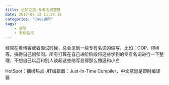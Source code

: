 ```yaml
---
title: 进阶之旅-专有名词整理
date: 2017-09-12 11:28:15
categories: "Java进阶"
tags:
	- 进阶
	- 专有名词
---
```


经常在看博客或者面试时候，总会见到一些专有名词的缩写，比如：OOP、RMI等。搞得自己很郁闷。所有打算在自己进阶阶段将这些学到的专有名词进行一下整理，不想自己以后和别人谈起这些缩写显得那么懵逼和小白

<!-- more -->
HotSpot：捆绑热点
JIT编辑器：Just-In-Time Compiler，中文意思是即时编译器

